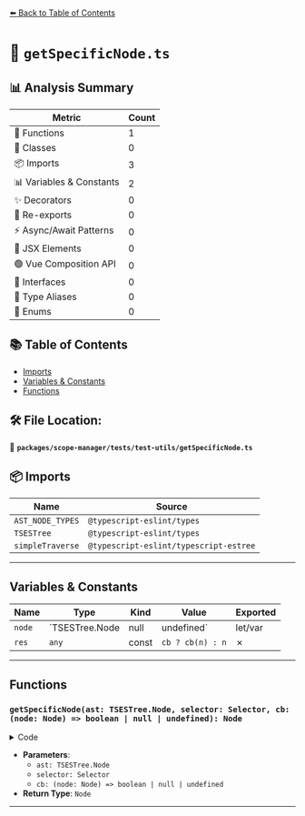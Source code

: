 [⬅️ Back to Table of Contents](../../../../index.md)

# 📄 `getSpecificNode.ts`

## 📊 Analysis Summary

| Metric | Count |
|--------|-------|
| 🔧 Functions | 1 |
| 🧱 Classes | 0 |
| 📦 Imports | 3 |
| 📊 Variables & Constants | 2 |
| ✨ Decorators | 0 |
| 🔄 Re-exports | 0 |
| ⚡ Async/Await Patterns | 0 |
| 💠 JSX Elements | 0 |
| 🟢 Vue Composition API | 0 |
| 📐 Interfaces | 0 |
| 📑 Type Aliases | 0 |
| 🎯 Enums | 0 |

## 📚 Table of Contents

- [Imports](#imports)
- [Variables & Constants](#variables-constants)
- [Functions](#functions)

## 🛠️ File Location:
📂 **`packages/scope-manager/tests/test-utils/getSpecificNode.ts`**

## 📦 Imports

| Name | Source |
|------|--------|
| `AST_NODE_TYPES` | `@typescript-eslint/types` |
| `TSESTree` | `@typescript-eslint/types` |
| `simpleTraverse` | `@typescript-eslint/typescript-estree` |


---

## Variables & Constants

| Name | Type | Kind | Value | Exported |
|------|------|------|-------|----------|
| `node` | `TSESTree.Node | null | undefined` | let/var | `null` | ✗ |
| `res` | `any` | const | `cb ? cb(n) : n` | ✗ |


---

## Functions

### `getSpecificNode(ast: TSESTree.Node, selector: Selector, cb: (node: Node) => boolean | null | undefined): Node`

<details><summary>Code</summary>

```ts
export function getSpecificNode<
  Selector extends AST_NODE_TYPES,
  Node extends Extract<TSESTree.Node, { type: Selector }>,
>(
  ast: TSESTree.Node,
  selector: Selector,
  cb?: (node: Node) => boolean | null | undefined,
): Node;
```
</details>

- **Parameters**:
  - `ast: TSESTree.Node`
  - `selector: Selector`
  - `cb: (node: Node) => boolean | null | undefined`
- **Return Type**: `Node`

---